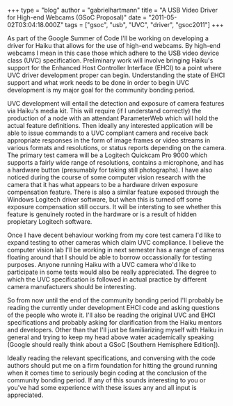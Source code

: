 +++
type = "blog"
author = "gabrielhartmann"
title = "A USB Video Driver for High-end Webcams (GSoC Proposal)"
date = "2011-05-02T03:04:18.000Z"
tags = ["gsoc", "usb", "UVC", "driver", "gsoc2011"]
+++

As part of the Google Summer of Code I'll be working on developing a driver for Haiku that allows for the use of high-end webcams.  By high-end webcams I mean in this case those which adhere to the USB video device class (UVC) specification.  Preliminary work will involve bringing Haiku's support for the Enhanced Host Controller Interface (EHCI) to a point where UVC driver development proper can begin.  Understanding the state of EHCI support and what work needs to be done in order to begin UVC development is my major goal for the community bonding period.

UVC development will entail the detection and exposure of camera features via Haiku's media kit.  This will require (if I understand correctly) the production of a node with an attendant ParameterWeb which will hold the actual feature definitions.  Then ideally any interested application will be able to issue commands to a UVC compliant camera and receive back appropriate responses in the form of image frames or video streams in various formats and resolutions, or status reports depending on the camera.  The primary test camera will be a Logitech Quickcam Pro 9000 which supports a fairly wide range of resolutions, contains a microphone, and has a hardware button (presumably for taking still photographs).  I have also noticed during the course of some computer vision research with the camera that it has what appears to be a hardware driven exposure compensation feature.  There is also a similar feature exposed through the Windows Logitech driver software, but when this is turned off some exposure compensation still occurs.  It will be intersting to see whether this feature is genuinely rooted in the hardware or is a result of hidden propietary Logitech software.
<!--break-->
Once I have decent behaviour working from my core test camera I'd like to expand testing to other cameras which claim UVC compliance.  I believe the computer vision lab I'll be working in next semester has a range of cameras floating around that I should be able to borrow occassionally for testing purposes.  Anyone running Haiku with a UVC camera who'd like to participate in some tests would also be really appreciated.  The degree to which the UVC specification is followed in actual practice by different camera manufacturers should be interesting.

So from now until the end of the community bonding period I'll probably be reading the currently under development EHCI code and asking questions of the people who wrote it.  I'll also be reading the original UVC and EHCI specifications and probably asking for clarification from the Haiku mentors and developers.  Other than that I'll just be familiarizing myself with Haiku in general and trying to keep my head above water academically speaking (Google should really think about a GSoC [Southern Hemisphere Edition]).

Ideally reading the relevant specifications, and conversing with the code authors should put me on a firm foundation for hitting the ground running when it comes time to seriously begin coding at the conclusion of the community bonding period.  If any of this sounds interesting to you or you've had some experience with these issues any and all input is appreciated.